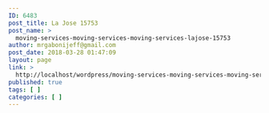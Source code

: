 ```yaml
---
ID: 6483
post_title: La Jose 15753
post_name: >
  moving-services-moving-services-moving-services-lajose-15753
author: mrgabonijeff@gmail.com
post_date: 2018-03-28 01:47:09
layout: page
link: >
  http://localhost/wordpress/moving-services-moving-services-moving-services-lajose-15753/
published: true
tags: [ ]
categories: [ ]
---
```

